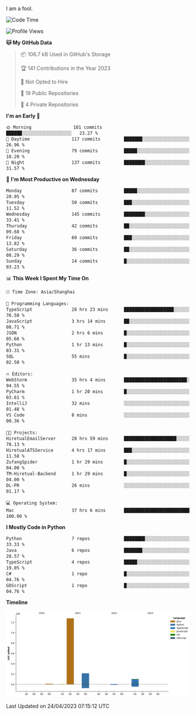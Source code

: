 I am a fool.

<!--START_SECTION:waka-->
![Code Time](http://img.shields.io/badge/Code%20Time-348%20hrs%2027%20mins-blue)

![Profile Views](http://img.shields.io/badge/Profile%20Views-6-blue)

**🐱 My GitHub Data** 

> 📦 106.7 kB Used in GitHub's Storage 
 > 
> 🏆 141 Contributions in the Year 2023
 > 
> 🚫 Not Opted to Hire
 > 
> 📜 19 Public Repositories 
 > 
> 🔑 4 Private Repositories 
 > 
**I'm an Early 🐤** 

```text
🌞 Morning                101 commits         ██████░░░░░░░░░░░░░░░░░░░   23.27 % 
🌆 Daytime                117 commits         ███████░░░░░░░░░░░░░░░░░░   26.96 % 
🌃 Evening                79 commits          █████░░░░░░░░░░░░░░░░░░░░   18.20 % 
🌙 Night                  137 commits         ████████░░░░░░░░░░░░░░░░░   31.57 % 
```
📅 **I'm Most Productive on Wednesday** 

```text
Monday                   87 commits          █████░░░░░░░░░░░░░░░░░░░░   20.05 % 
Tuesday                  50 commits          ███░░░░░░░░░░░░░░░░░░░░░░   11.52 % 
Wednesday                145 commits         ████████░░░░░░░░░░░░░░░░░   33.41 % 
Thursday                 42 commits          ██░░░░░░░░░░░░░░░░░░░░░░░   09.68 % 
Friday                   60 commits          ███░░░░░░░░░░░░░░░░░░░░░░   13.82 % 
Saturday                 36 commits          ██░░░░░░░░░░░░░░░░░░░░░░░   08.29 % 
Sunday                   14 commits          █░░░░░░░░░░░░░░░░░░░░░░░░   03.23 % 
```


📊 **This Week I Spent My Time On** 

```text
🕑︎ Time Zone: Asia/Shanghai

💬 Programming Languages: 
TypeScript               28 hrs 23 mins      ███████████████████░░░░░░   76.50 % 
JavaScript               3 hrs 14 mins       ██░░░░░░░░░░░░░░░░░░░░░░░   08.71 % 
JSON                     2 hrs 6 mins        █░░░░░░░░░░░░░░░░░░░░░░░░   05.66 % 
Python                   1 hr 13 mins        █░░░░░░░░░░░░░░░░░░░░░░░░   03.31 % 
SQL                      55 mins             █░░░░░░░░░░░░░░░░░░░░░░░░   02.50 % 

🔥 Editors: 
WebStorm                 35 hrs 4 mins       ████████████████████████░   94.55 % 
PyCharm                  1 hr 20 mins        █░░░░░░░░░░░░░░░░░░░░░░░░   03.61 % 
IntelliJ                 32 mins             ░░░░░░░░░░░░░░░░░░░░░░░░░   01.48 % 
VS Code                  8 mins              ░░░░░░░░░░░░░░░░░░░░░░░░░   00.36 % 

🐱‍💻 Projects: 
HiretualEmailServer      28 hrs 59 mins      ████████████████████░░░░░   78.13 % 
HiretualATSService       4 hrs 17 mins       ███░░░░░░░░░░░░░░░░░░░░░░   11.58 % 
ZufangSpider             1 hr 29 mins        █░░░░░░░░░░░░░░░░░░░░░░░░   04.00 % 
TM-Hiretual-Backend      1 hr 29 mins        █░░░░░░░░░░░░░░░░░░░░░░░░   04.00 % 
DL-PR                    26 mins             ░░░░░░░░░░░░░░░░░░░░░░░░░   01.17 % 

💻 Operating System: 
Mac                      37 hrs 6 mins       █████████████████████████   100.00 % 
```

**I Mostly Code in Python** 

```text
Python                   7 repos             ████████░░░░░░░░░░░░░░░░░   33.33 % 
Java                     6 repos             ███████░░░░░░░░░░░░░░░░░░   28.57 % 
TypeScript               4 repos             █████░░░░░░░░░░░░░░░░░░░░   19.05 % 
C#                       1 repo              █░░░░░░░░░░░░░░░░░░░░░░░░   04.76 % 
GDScript                 1 repo              █░░░░░░░░░░░░░░░░░░░░░░░░   04.76 % 
```



**Timeline**

![Lines of Code chart](https://raw.githubusercontent.com/VeejaLiu/VeejaLiu/master/assets/bar_graph.png)


 Last Updated on 24/04/2023 07:15:12 UTC
<!--END_SECTION:waka-->
